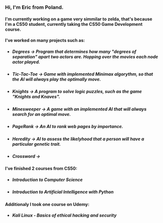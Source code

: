 <!--
**GrandEchoWhiskey/GrandEchoWhiskey** is a ✨ _special_ ✨ repository because its `README.md` (this file) appears on your GitHub profile.

Here are some ideas to get you started:

- 🔭 I’m currently working on ...
- 🌱 I’m currently learning ...
- 👯 I’m looking to collaborate on ...
- 🤔 I’m looking for help with ...
- 💬 Ask me about ...
- 📫 How to reach me: ...
- 😄 Pronouns: ...
- ⚡ Fun fact: ...
-->

### Hi, I'm Eric from Poland.
#### I'm currently working on a game very simmilar to zelda, that's because I'm a CS50 student, currently taking the CS50 Game Development course.
#### I've worked on many projects such as:
  - ##### Degrees       -> Program that determines how many "degrees of separation" apart two actors are. Hopping over the movies each node actor played.
  - ##### Tic-Tac-Toe   -> Game with implemented Minimax algorythm, so that the AI will always play the optimally move.
  - ##### Knights       -> A program to solve logic puzzles, such as the game "Knights and Knaves".
  - ##### Minesweeper   -> A game with an implemented AI that will always search for an optimal move.
  - ##### PageRank      -> An AI to rank web pages by importance.
  - ##### Heredity      -> AI to assess the likelyhood that a person will have a particular genetic trait.
  - ##### Crossword     -> 
#### I've finished 2 courses from CS50:
  - ##### Introduction to Computer Science
  - ##### Introduction to Artificial Intelligence with Python
#### Additionaly I took one course on Udemy:
  - ##### Kali Linux - Basics of ethical hacking and security
